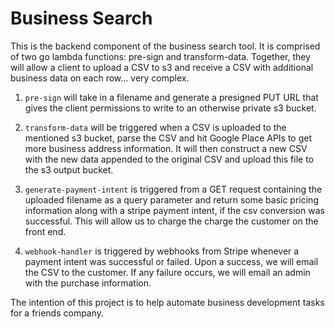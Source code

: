 # Business Search

This is the backend component of the business search tool. It is comprised of two go lambda functions: pre-sign and transform-data. 
Together, they will allow a client to upload a CSV to s3 and receive a CSV with additional business data on each row... very complex.


1. `pre-sign` will take in a filename and generate a presigned PUT URL that gives the client permissions to write to an otherwise private s3 bucket.

2. `transform-data` will be triggered when a CSV is uploaded to the mentioned s3 bucket, parse the CSV and hit Google Place APIs to get more business address information. 
It will then construct a new CSV with the new data appended to the original CSV and upload this file to the s3 output bucket.

3. `generate-payment-intent` is triggered from a GET request containing the uploaded filename as a query parameter and return some basic pricing information along with a stripe payment intent,
if the csv conversion was successful. This will allow us to charge the charge the customer on the front end.

4. `webhook-handler` is triggered by webhooks from Stripe whenever a payment intent was successful or failed. 
Upon a success, we will email the CSV to the customer. If any failure occurs, we will email an admin with the purchase information.

The intention of this project is to help automate business development tasks for a friends company.
